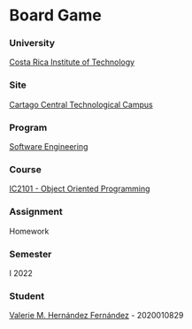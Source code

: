 # Board Game

### University
[Costa Rica Institute of Technology](https://www.tec.ac.cr/)

### Site
[Cartago Central Technological Campus](https://www.tec.ac.cr/ubicaciones/campus-tecnologico-central-cartago)

### Program
[Software Engineering](https://www.tec.ac.cr/programas-academicos/bachillerato-ingenieria-computacion)

### Course
[IC2101 - Object Oriented Programming](https://www.tec.ac.cr/planes-estudio/bachillerato-ingenieria-computacion)

### Assignment
Homework

### Semester
I 2022

### Student
[Valerie M. Hernández Fernández](https://github.com/valeriehernandez-7) - 2020010829